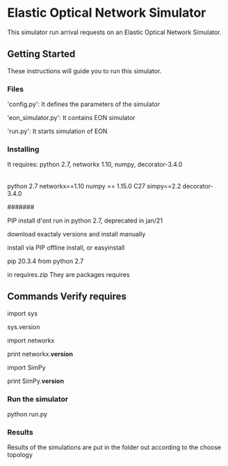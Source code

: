 # Elastic Optical Network Simulator

This simulator run arrival requests on an Elastic Optical Network Simulator.

## Getting Started

These instructions will guide you to run this simulator.

### Files

'config.py': It defines the parameters of the simulator

'eon_simulator.py': It contains EON simulator

'run.py': It starts simulation of EON

### Installing

It requires: python 2.7, networkx 1.10, numpy,
 decorator-3.4.0

######

python 2.7
networkx==1.10
numpy == 1.15.0 C27
simpy==2.2
decorator-3.4.0

#######

PIP install d'ont run in python 2.7, deprecated in jan/21

download exactaly versions and install manually

install via PIP offline install, or easyinstall 

pip 20.3.4 from python 2.7

in requires.zip They are packages requires

## Commands Verify requires

import sys

sys.version

import networkx

print networkx.__version__

import SimPy

print SimPy.__version__



### Run the simulator

python run.py

### Results

Results of the simulations are put in the folder out according to the choose topology

